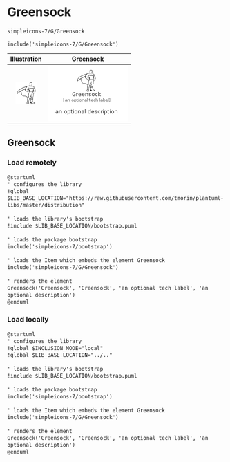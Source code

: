 # Greensock


```text
simpleicons-7/G/Greensock
```

```text
include('simpleicons-7/G/Greensock')
```



| Illustration | Greensock |
| :---: | :---: |
| ![illustration for Illustration](../../simpleicons-7/G/Greensock.png) | ![illustration for Greensock](../../simpleicons-7/G/Greensock.Local.png) |




## Greensock

### Load remotely
```plantuml
@startuml
' configures the library
!global $LIB_BASE_LOCATION="https://raw.githubusercontent.com/tmorin/plantuml-libs/master/distribution"

' loads the library's bootstrap
!include $LIB_BASE_LOCATION/bootstrap.puml

' loads the package bootstrap
include('simpleicons-7/bootstrap')

' loads the Item which embeds the element Greensock
include('simpleicons-7/G/Greensock')

' renders the element
Greensock('Greensock', 'Greensock', 'an optional tech label', 'an optional description')
@enduml
```

### Load locally
```plantuml
@startuml
' configures the library
!global $INCLUSION_MODE="local"
!global $LIB_BASE_LOCATION="../.."

' loads the library's bootstrap
!include $LIB_BASE_LOCATION/bootstrap.puml

' loads the package bootstrap
include('simpleicons-7/bootstrap')

' loads the Item which embeds the element Greensock
include('simpleicons-7/G/Greensock')

' renders the element
Greensock('Greensock', 'Greensock', 'an optional tech label', 'an optional description')
@enduml
```

